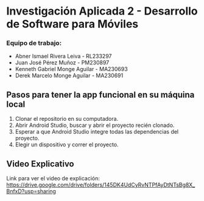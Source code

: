 # Investigación Aplicada 2 - Desarrollo de Software para Móviles 

### Equipo de trabajo:
- Abner Ismael Rivera Leiva - RL233297
- Juan José Pérez Muñoz - PM230897
- Kenneth Gabriel Monge Aguilar - MA230693
- Derek Marcelo Monge Aguilar - MA230691

## Pasos para tener la app funcional en su máquina local
1. Clonar el repositorio en su computadora.
2. Abrir Android Studio, buscar y abrir el proyecto recién clonado.
3. Esperar a que Android Studio integre todas las dependencias del proyecto.
4. Elegir un dispositivo y correr el proyecto.

## Video Explicativo
Link para ver el video de explicación:
https://drive.google.com/drive/folders/145DK4UdCyRvNTPfAyDtNTsBg8X_BnfxD?usp=sharing
